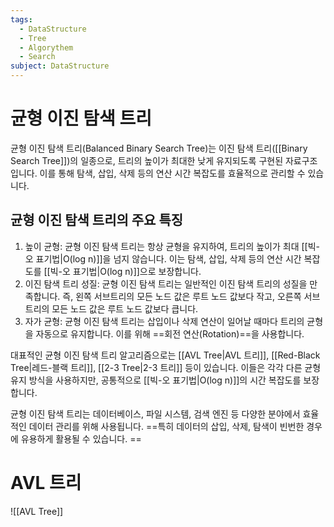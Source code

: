 ```yaml
---
tags:
  - DataStructure
  - Tree
  - Algorythem
  - Search
subject: DataStructure
---
```

# 균형 이진 탐색 트리
균형 이진 탐색 트리(Balanced Binary Search Tree)는 이진 탐색 트리([[Binary Search Tree]])의 일종으로, 트리의 높이가 최대한 낮게 유지되도록 구현된 자료구조입니다. 이를 통해 탐색, 삽입, 삭제 등의 연산 시간 복잡도를 효율적으로 관리할 수 있습니다.

## 균형 이진 탐색 트리의 주요 특징
1. 높이 균형: 균형 이진 탐색 트리는 항상 균형을 유지하여, 트리의 높이가 최대 [[빅-오 표기법|O(log n)]]을 넘지 않습니다. 이는 탐색, 삽입, 삭제 등의 연산 시간 복잡도를 [[빅-오 표기법|O(log n)]]으로 보장합니다.
2. 이진 탐색 트리 성질: 균형 이진 탐색 트리는 일반적인 이진 탐색 트리의 성질을 만족합니다. 즉, 왼쪽 서브트리의 모든 노드 값은 루트 노드 값보다 작고, 오른쪽 서브트리의 모든 노드 값은 루트 노드 값보다 큽니다.
3. 자가 균형: 균형 이진 탐색 트리는 삽입이나 삭제 연산이 일어날 때마다 트리의 균형을 자동으로 유지합니다. 이를 위해 ==회전 연산(Rotation)==을 사용합니다.

대표적인 균형 이진 탐색 트리 알고리즘으로는 [[AVL Tree|AVL 트리]], [[Red-Black Tree|레드-블랙 트리]], [[2-3 Tree|2-3 트리]] 등이 있습니다. 이들은 각각 다른 균형 유지 방식을 사용하지만, 공통적으로 [[빅-오 표기법|O(log n)]]의 시간 복잡도를 보장합니다.

균형 이진 탐색 트리는 데이터베이스, 파일 시스템, 검색 엔진 등 다양한 분야에서 효율적인 데이터 관리를 위해 사용됩니다. ==특히 데이터의 삽입, 삭제, 탐색이 빈번한 경우에 유용하게 활용될 수 있습니다. ==
# AVL 트리
![[AVL Tree]]